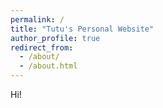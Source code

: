 ```yaml
---
permalink: /
title: "Tutu's Personal Website"
author_profile: true
redirect_from: 
  - /about/
  - /about.html
---
```


Hi! 
